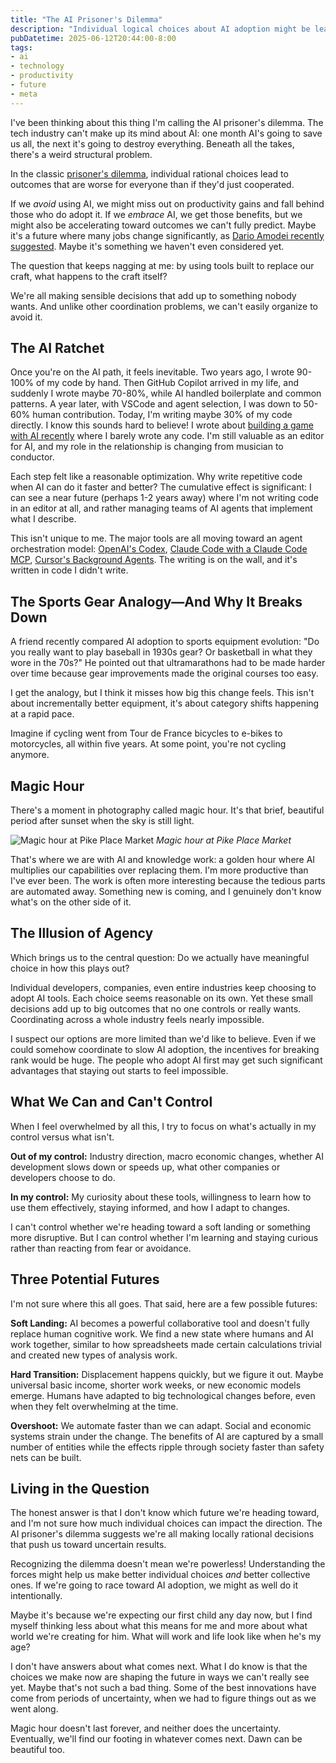 ```yaml
---
title: "The AI Prisoner's Dilemma"
description: "Individual logical choices about AI adoption might be leading us toward outcomes none of us actually want. Here's why we might be trapped in a collective dilemma."
pubDatetime: 2025-06-12T20:44:00-8:00
tags:
- ai
- technology
- productivity
- future
- meta
---
```


I've been thinking about this thing I'm calling the AI prisoner's dilemma. The
tech industry can't make up its mind about AI: one month AI's going to save us
all, the next it's going to destroy everything. Beneath all the takes,
there's a weird structural problem.

In the classic [prisoner's dilemma](https://en.wikipedia.org/wiki/Prisoner%27s_dilemma), individual rational choices lead to outcomes that are worse for everyone than if they'd just cooperated.

If we _avoid_ using AI, we might miss out on productivity gains and fall behind 
those who do adopt it. If we _embrace_ AI, we get those benefits, but we might 
also be accelerating toward outcomes we can't fully predict. Maybe it's a future 
where many jobs change significantly, as [Dario Amodei recently suggested](https://www.axios.com/2025/05/28/ai-jobs-white-collar-unemployment-anthropic).
Maybe it's something we haven't even considered yet.

The question that keeps nagging at me: by using tools built to replace our
craft, what happens to the craft itself?

We're all making sensible decisions that add up to something nobody wants. And unlike other coordination problems, we can't easily organize to avoid it. 

## The AI Ratchet

Once you're on the AI path, it feels inevitable. Two years ago, I wrote 90-100%
of my code by hand. Then GitHub Copilot arrived in my life, and suddenly I wrote
maybe 70-80%, while AI handled boilerplate and common patterns. A year later,
with VSCode and agent selection, I was down to 50-60% human contribution. Today,
I'm writing maybe 30% of my code directly. I know this sounds hard to believe! I 
wrote about [building a game with AI recently](/2025/06/04/building-game-with-ai/) 
where I barely wrote any code. I'm still valuable as an editor
for AI, and my role in the relationship is changing from musician to
conductor.

Each step felt like a reasonable optimization. Why write repetitive code when AI
can do it faster and better? The cumulative effect is significant: I can see a
near future (perhaps 1-2 years away) where I'm not writing code in an editor at
all, and rather managing teams of AI agents that implement what I describe.

This isn't unique to me. The major tools are all moving toward an
agent orchestration model: [OpenAI's
Codex](https://openai.com/index/introducing-codex/), [Claude Code with a Claude
Code MCP](https://docs.anthropic.com/en/docs/claude-code/mcp), [Cursor's
Background Agents](https://docs.cursor.com/background-agent). The writing is on the wall, and it's
written in code I didn't write.

## The Sports Gear Analogy—And Why It Breaks Down

A friend recently compared AI adoption to sports equipment evolution: "Do you
really want to play baseball in 1930s gear? Or basketball in what they wore in
the 70s?" He pointed out that ultramarathons had to be made harder over time
because gear improvements made the original courses too easy.

I get the analogy, but I think it misses how big this change feels. This isn't
about incrementally better equipment, it's about category shifts happening at
a rapid pace.

Imagine if cycling went from Tour de France bicycles to e-bikes to motorcycles, all within five years. At some point, you're not cycling anymore. 

## Magic Hour

There's a moment in photography called magic hour. It's that brief, beautiful period after sunset when the sky is still light.

![Magic hour at Pike Place Market](/assets/ai-prisoners/2020-06-02.jpg)
_Magic hour at Pike Place Market_

That's where we are with AI and knowledge work: a golden hour where AI multiplies our capabilities over replacing them. I'm more
productive than I've ever been. The work is often more interesting because the
tedious parts are automated away. Something new is coming, and I genuinely don't know
what's on the other side of it.

## The Illusion of Agency

Which brings us to the central question: Do we actually have meaningful choice
in how this plays out?

Individual developers, companies, even entire industries keep choosing to adopt
AI tools. Each choice seems reasonable on its own. Yet these small decisions
add up to big outcomes that no one controls or really wants. Coordinating
across a whole industry feels nearly impossible. 

I suspect our options are more limited than we'd like to believe. Even if we 
could somehow coordinate to slow AI adoption, the incentives for breaking rank 
would be huge. The people who adopt AI first may get such significant advantages that 
staying out starts to feel impossible.

## What We Can and Can't Control

When I feel overwhelmed by all this, I try to focus on what's actually in my control 
versus what isn't. 

**Out of my control:** Industry direction, macro economic changes, whether AI development 
slows down or speeds up, what other companies or developers choose to do.

**In my control:** My curiosity about these tools, willingness to learn how to use 
them effectively, staying informed, and how I adapt to changes.

I can't control whether we're heading toward a soft landing or something more disruptive. 
But I can control whether I'm learning and staying curious rather than reacting 
from fear or avoidance.

## Three Potential Futures

I'm not sure where this all goes. That said, here are a few possible futures:

**Soft Landing:** AI becomes a powerful collaborative tool and doesn't fully
replace human cognitive work. We find a new state where humans and AI
work together, similar to how spreadsheets made certain calculations trivial
and created new types of analysis work.

**Hard Transition:** Displacement happens quickly, but we figure it out. Maybe
universal basic income, shorter work weeks, or new economic models emerge. 
Humans have adapted to big technological changes before, even when they felt 
overwhelming at the time.

**Overshoot:** We automate faster than we can adapt. Social and economic systems
strain under the change. The benefits of AI are captured by a small number of
entities while the effects ripple through society faster than safety nets can
be built.

## Living in the Question

The honest answer is that I don't know which future we're heading toward, and
I'm not sure how much individual choices can impact the direction. The AI
prisoner's dilemma suggests we're all making locally rational decisions that
push us toward uncertain results.

Recognizing the dilemma doesn't mean we're powerless! Understanding the forces
might help us make better individual choices _and_ better collective ones. If
we're going to race toward AI adoption, we might as well do it intentionally.

Maybe it's because we're expecting our first child any day now, but I find myself thinking less about what this means for me and more about what world we're creating for him. What will work and life look like when he's my age?

I don't have answers about what comes next. What I do know is that the choices
we make now are shaping the future in ways we can't really see yet. Maybe that's not such a bad thing.
Some of the best innovations have come from periods of uncertainty, when we had
to figure things out as we went along.

Magic hour doesn't last forever, and neither does the uncertainty. Eventually,
we'll find our footing in whatever comes next. Dawn can be beautiful too.